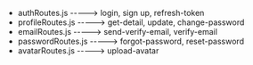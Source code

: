 - authRoutes.js -----> login, sign up, refresh-token
- profileRoutes.js -----> get-detail, update, change-password
- emailRoutes.js -----> send-verify-email, verify-email
- passwordRoutes.js -----> forgot-password, reset-password
- avatarRoutes.js -----> upload-avatar
